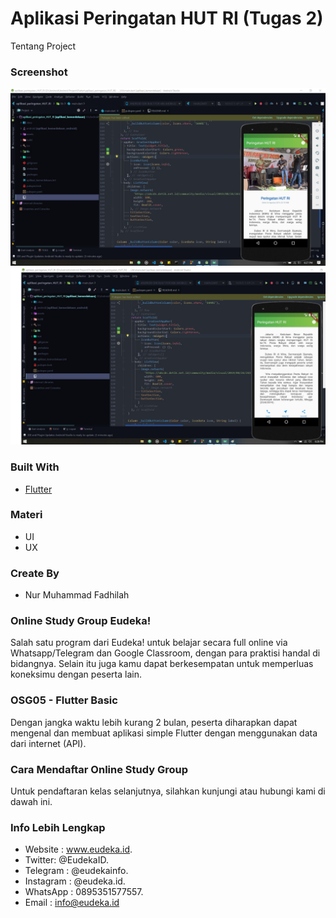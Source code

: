 # Aplikasi Peringatan HUT RI (Tugas 2)

Tentang Project

### Screenshot
![HUT RI](assets/images/img1.jpg)
![HUT RI](assets/images/img2.jpg)
### Built With
* [Flutter](https://flutter.dev//)
### Materi
* UI
* UX
### Create By
* Nur Muhammad Fadhilah
### Online Study Group Eudeka!
Salah satu program dari Eudeka! untuk belajar secara full online via Whatsapp/Telegram dan Google Classroom, dengan para praktisi handal di bidangnya. Selain itu juga kamu dapat berkesempatan untuk memperluas koneksimu dengan peserta lain.
### OSG05 - Flutter Basic
Dengan jangka waktu lebih kurang 2 bulan, peserta diharapkan dapat mengenal dan membuat aplikasi simple Flutter dengan menggunakan data dari internet (API).
### Cara Mendaftar Online Study Group
Untuk pendaftaran kelas selanjutnya, silahkan kunjungi atau hubungi kami di dawah ini.
### Info Lebih Lengkap
* Website : www.eudeka.id.
* Twitter: @EudekaID.
* Telegram : @eudekainfo.
* Instagram : @eudeka.id.
* WhatsApp : 0895351577557.
* Email : info@eudeka.id